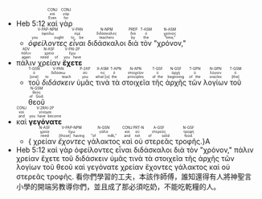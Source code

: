 - <rt>Heb 5:12</rt> <RUBY><ruby><ruby>καὶ<rt>Even</rt></ruby><rt>καί</rt></ruby><rt>CONJ</rt></RUBY> <RUBY><ruby><ruby>γὰρ<rt>for</rt></ruby><rt>γάρ</rt></ruby><rt>CONJ</rt></RUBY> 
	- <RUBY><ruby><ruby>*ὀφείλοντες*<rt>you ought</rt></ruby><rt>ὀφείλω</rt></ruby><rt>V-PAP-NPM</rt></RUBY> <RUBY><ruby><ruby>*εἶναι*<rt>to be</rt></ruby><rt>εἰμί</rt></ruby><rt>V-PAN</rt></RUBY> <RUBY><ruby><ruby>διδάσκαλοι<rt>teachers</rt></ruby><rt>διδάσκαλος</rt></ruby><rt>N-NPM</rt></RUBY> <RUBY><ruby><ruby>διὰ<rt>by</rt></ruby><rt>διά</rt></ruby><rt>PREP</rt></RUBY> <RUBY><ruby><ruby>τὸν<rt>the</rt></ruby><rt>ὁ</rt></ruby><rt>T-ASM</rt></RUBY> <RUBY><ruby><ruby>"χρόνον,"<rt>"time,"</rt></ruby><rt>χρόνος</rt></ruby><rt>N-ASM</rt></RUBY> 
- <RUBY><ruby><ruby>πάλιν<rt>again</rt></ruby><rt>πάλιν</rt></ruby><rt>ADV</rt></RUBY> <RUBY><ruby><ruby>χρείαν<rt>need of</rt></ruby><rt>χρεία</rt></ruby><rt>N-ASF</rt></RUBY> <RUBY><ruby><ruby>**ἔχετε**<rt>you have</rt></ruby><rt>ἔχω</rt></ruby><rt>V-PAI-2P</rt></RUBY> 
	- <RUBY><ruby><ruby>τοῦ<rt>[one]</rt></ruby><rt>ὁ</rt></ruby><rt>T-GSN</rt></RUBY> <RUBY><ruby><ruby>*διδάσκειν*<rt>to teach</rt></ruby><rt>διδάσκω</rt></ruby><rt>V-PAN</rt></RUBY> <RUBY><ruby><ruby>ὑμᾶς<rt>you</rt></ruby><rt>σύ</rt></ruby><rt>P-2AP</rt></RUBY> <RUBY><ruby><ruby>τινὰ<rt>what [is]</rt></ruby><rt>τις</rt></ruby><rt>X-ASM</rt></RUBY> <RUBY><ruby><ruby>τὰ<rt>the</rt></ruby><rt>ὁ</rt></ruby><rt>T-APN</rt></RUBY> <RUBY><ruby><ruby>στοιχεῖα<rt>principles</rt></ruby><rt>στοιχεῖον</rt></ruby><rt>N-APN</rt></RUBY> <RUBY><ruby><ruby>τῆς<rt>of the</rt></ruby><rt>ὁ</rt></ruby><rt>T-GSF</rt></RUBY> <RUBY><ruby><ruby>ἀρχῆς<rt>beginning</rt></ruby><rt>ἀρχή</rt></ruby><rt>N-GSF</rt></RUBY> <RUBY><ruby><ruby>τῶν<rt>of the</rt></ruby><rt>ὁ</rt></ruby><rt>T-GPN</rt></RUBY> <RUBY><ruby><ruby>λογίων<rt>oracles</rt></ruby><rt>λόγιον</rt></ruby><rt>N-GPN</rt></RUBY> <RUBY><ruby><ruby>τοῦ<rt>[the]</rt></ruby><rt>ὁ</rt></ruby><rt>T-GSM</rt></RUBY> <RUBY><ruby><ruby>θεοῦ<rt>of God;</rt></ruby><rt>θεός</rt></ruby><rt>N-GSM</rt></RUBY> 
- <RUBY><ruby><ruby>καὶ<rt>and</rt></ruby><rt>καί</rt></ruby><rt>CONJ</rt></RUBY> <RUBY><ruby><ruby>**γεγόνατε**<rt>you have become</rt></ruby><rt>γίνομαι</rt></ruby><rt>V-2RAI-2P</rt></RUBY> 
	- { <RUBY><ruby><ruby>χρείαν<rt>need</rt></ruby><rt>χρεία</rt></ruby><rt>N-ASF</rt></RUBY> <RUBY><ruby><ruby>*ἔχοντες*<rt>[those] having</rt></ruby><rt>ἔχω</rt></ruby><rt>V-PAP-NPM</rt></RUBY> <RUBY><ruby><ruby>γάλακτος<rt>"of milk,"</rt></ruby><rt>γάλα</rt></ruby><rt>N-GSN</rt></RUBY> <RUBY><ruby><ruby>καὶ<rt>and</rt></ruby><rt>καί</rt></ruby><rt>CONJ</rt></RUBY> <RUBY><ruby><ruby>οὐ<rt>not</rt></ruby><rt>οὐ</rt></ruby><rt>PRT-N</rt></RUBY> <RUBY><ruby><ruby>στερεᾶς<rt>of solid</rt></ruby><rt>στερεός</rt></ruby><rt>A-GSF</rt></RUBY> <RUBY><ruby><ruby>τροφῆς.<rt>food.</rt></ruby><rt>τροφή</rt></ruby><rt>N-GSF</rt></RUBY>}A
- Heb 5:12 καὶ γὰρ ὀφείλοντες εἶναι διδάσκαλοι διὰ τὸν "χρόνον," πάλιν χρείαν ἔχετε τοῦ διδάσκειν ὑμᾶς τινὰ τὰ στοιχεῖα τῆς ἀρχῆς τῶν λογίων τοῦ θεοῦ καὶ γεγόνατε χρείαν ἔχοντες γάλακτος καὶ οὐ στερεᾶς τροφῆς. 看你們學習的工夫，本該作師傅，誰知還得有人將神聖言小學的開端另教導你們，並且成了那必須吃奶，不能吃乾糧的人。 